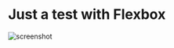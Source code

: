 # Just a test with Flexbox

![screenshot](https://raw.githubusercontent.com/anderson365/just_a_teste_with_flexbox/master/screenshot.JPG)
